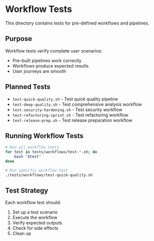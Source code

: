 # Workflow Tests

This directory contains tests for pre-defined workflows and pipelines.

## Purpose

Workflow tests verify complete user scenarios:
- Pre-built pipelines work correctly
- Workflows produce expected results
- User journeys are smooth

## Planned Tests

- `test-quick-quality.sh` - Test quick quality pipeline
- `test-deep-quality.sh` - Test comprehensive analysis workflow
- `test-security-hardening.sh` - Test security workflow
- `test-refactoring-sprint.sh` - Test refactoring workflow
- `test-release-prep.sh` - Test release preparation workflow

## Running Workflow Tests

```bash
# Run all workflow tests
for test in tests/workflows/test-*.sh; do
    bash "$test"
done

# Run specific workflow test
./tests/workflows/test-quick-quality.sh
```

## Test Strategy

Each workflow test should:
1. Set up a test scenario
2. Execute the workflow
3. Verify expected outputs
4. Check for side effects
5. Clean up